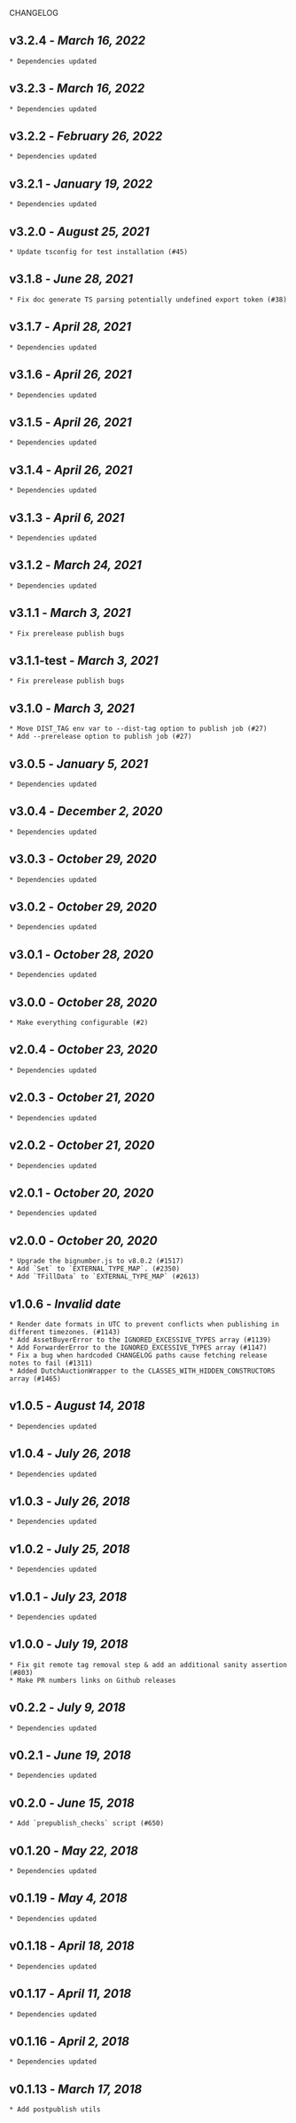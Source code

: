<!--
changelogUtils.file is auto-generated using the monorepo-scripts package. Don't edit directly.
Edit the package's CHANGELOG.json file only.
-->

CHANGELOG

## v3.2.4 - _March 16, 2022_

    * Dependencies updated

## v3.2.3 - _March 16, 2022_

    * Dependencies updated

## v3.2.2 - _February 26, 2022_

    * Dependencies updated

## v3.2.1 - _January 19, 2022_

    * Dependencies updated

## v3.2.0 - _August 25, 2021_

    * Update tsconfig for test installation (#45)

## v3.1.8 - _June 28, 2021_

    * Fix doc generate TS parsing potentially undefined export token (#38)

## v3.1.7 - _April 28, 2021_

    * Dependencies updated

## v3.1.6 - _April 26, 2021_

    * Dependencies updated

## v3.1.5 - _April 26, 2021_

    * Dependencies updated

## v3.1.4 - _April 26, 2021_

    * Dependencies updated

## v3.1.3 - _April 6, 2021_

    * Dependencies updated

## v3.1.2 - _March 24, 2021_

    * Dependencies updated

## v3.1.1 - _March 3, 2021_

    * Fix prerelease publish bugs

## v3.1.1-test - _March 3, 2021_

    * Fix prerelease publish bugs

## v3.1.0 - _March 3, 2021_

    * Move DIST_TAG env var to --dist-tag option to publish job (#27)
    * Add --prerelease option to publish job (#27)

## v3.0.5 - _January 5, 2021_

    * Dependencies updated

## v3.0.4 - _December 2, 2020_

    * Dependencies updated

## v3.0.3 - _October 29, 2020_

    * Dependencies updated

## v3.0.2 - _October 29, 2020_

    * Dependencies updated

## v3.0.1 - _October 28, 2020_

    * Dependencies updated

## v3.0.0 - _October 28, 2020_

    * Make everything configurable (#2)

## v2.0.4 - _October 23, 2020_

    * Dependencies updated

## v2.0.3 - _October 21, 2020_

    * Dependencies updated

## v2.0.2 - _October 21, 2020_

    * Dependencies updated

## v2.0.1 - _October 20, 2020_

    * Dependencies updated

## v2.0.0 - _October 20, 2020_

    * Upgrade the bignumber.js to v8.0.2 (#1517)
    * Add `Set` to `EXTERNAL_TYPE_MAP`. (#2350)
    * Add `TFillData` to `EXTERNAL_TYPE_MAP` (#2613)

## v1.0.6 - _Invalid date_

    * Render date formats in UTC to prevent conflicts when publishing in different timezones. (#1143)
    * Add AssetBuyerError to the IGNORED_EXCESSIVE_TYPES array (#1139)
    * Add ForwarderError to the IGNORED_EXCESSIVE_TYPES array (#1147)
    * Fix a bug when hardcoded CHANGELOG paths cause fetching release notes to fail (#1311)
    * Added DutchAuctionWrapper to the CLASSES_WITH_HIDDEN_CONSTRUCTORS array (#1465)

## v1.0.5 - _August 14, 2018_

    * Dependencies updated

## v1.0.4 - _July 26, 2018_

    * Dependencies updated

## v1.0.3 - _July 26, 2018_

    * Dependencies updated

## v1.0.2 - _July 25, 2018_

    * Dependencies updated

## v1.0.1 - _July 23, 2018_

    * Dependencies updated

## v1.0.0 - _July 19, 2018_

    * Fix git remote tag removal step & add an additional sanity assertion (#803)
    * Make PR numbers links on Github releases

## v0.2.2 - _July 9, 2018_

    * Dependencies updated

## v0.2.1 - _June 19, 2018_

    * Dependencies updated

## v0.2.0 - _June 15, 2018_

    * Add `prepublish_checks` script (#650)

## v0.1.20 - _May 22, 2018_

    * Dependencies updated

## v0.1.19 - _May 4, 2018_

    * Dependencies updated

## v0.1.18 - _April 18, 2018_

    * Dependencies updated

## v0.1.17 - _April 11, 2018_

    * Dependencies updated

## v0.1.16 - _April 2, 2018_

    * Dependencies updated

## v0.1.13 - _March 17, 2018_

    * Add postpublish utils
